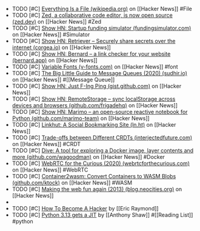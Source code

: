 - TODO [#C] [Everything Is a File (wikipedia.org)](https://news.ycombinator.com/item?id=39122841) on [[Hacker News]] #File
- TODO [#C] [Zed, a collaborative code editor, is now open source (zed.dev)](https://news.ycombinator.com/item?id=39119835) on [[Hacker News]] #Zed
- TODO [#C] [Show HN: Startup funding simulator (fundingsimulator.com)](https://news.ycombinator.com/item?id=39120647) on [[Hacker News]] #Simulator
- TODO [#C] [Show HN: Retriever – Securely share secrets over the internet (corgea.io)](https://news.ycombinator.com/item?id=39105502) on [[Hacker News]]
- TODO [#C] [Show HN: Bernard – a link checker for your website (bernard.app)](https://news.ycombinator.com/item?id=39102398) on [[Hacker News]]
- TODO [#C] [Variable Fonts (v-fonts.com)](https://news.ycombinator.com/item?id=39162937) on [[Hacker News]] #font
- TODO [#C] [The Big Little Guide to Message Queues (2020) (sudhir.io)](https://news.ycombinator.com/item?id=39180891) on [[Hacker News]] #[[Message Queue]]
- TODO [#C] [Show HN: Just F-Ing Ping (gist.github.com)](https://news.ycombinator.com/item?id=38973188) on [[Hacker News]]
- TODO [#C] [Show HN: RemoteStorage – sync localStorage across devices and browsers (github.com/frigadehq)](https://news.ycombinator.com/item?id=38972358) on [[Hacker News]]
- TODO [#C] [Show HN: Marimo – an open-source reactive notebook for Python (github.com/marimo-team)](https://news.ycombinator.com/item?id=38971966) on [[Hacker News]]
- TODO [#C] [Linkhut: A Social Bookmarking Site (ln.ht)](https://news.ycombinator.com/item?id=38936341) on [[Hacker News]]
- TODO [#C] [Trade-offs between Different CRDTs (interjectedfuture.com)](https://news.ycombinator.com/item?id=38916647) on [[Hacker News]] #CRDT
- TODO [#C] [Dive: A tool for exploring a Docker image, layer contents and more (github.com/wagoodman)](https://news.ycombinator.com/item?id=38913425) on [[Hacker News]] #Docker
- TODO [#C] [WebRTC for the Curious (2020) (webrtcforthecurious.com)](https://news.ycombinator.com/item?id=38875542) on [[Hacker News]] #WebRTC
- TODO [#C] [Container2wasm: Convert Containers to WASM Blobs (github.com/ktock)](https://news.ycombinator.com/item?id=38856559) on [[Hacker News]] #WASM
- TODO [#C] [Making the web fun again (2013) (blog.neocities.org)](https://news.ycombinator.com/item?id=38870184) on [[Hacker News]]
-
- TODO [#C] [How To Become A Hacker](http://www.catb.org/~esr/faqs/hacker-howto.html) by [[Eric Raymond]]
- TODO [#C] [Python 3.13 gets a JIT](https://tonybaloney.github.io/posts/python-gets-a-jit.html) by [[Anthony Shaw]] #[[Reading List]] #python